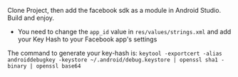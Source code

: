 Clone Project, then add the facebook sdk as a module in Android Studio. Build and enjoy.

* You need to change the `app_id` value in `res/values/strings.xml` and add your Key Hash to your Facebook app's settings

The command to generate your key-hash is: `keytool -exportcert -alias androiddebugkey -keystore ~/.android/debug.keystore | openssl sha1 -binary | openssl base64`